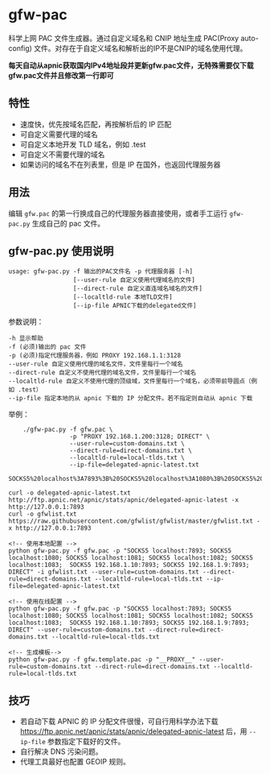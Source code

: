 # gfw-pac

科学上网 PAC 文件生成器。通过自定义域名和 CNIP 地址生成 PAC(Proxy auto-config) 文件。对存在于自定义域名和解析出的IP不是CNIP的域名使用代理。

**每天自动从apnic获取国内IPv4地址段并更新gfw.pac文件，无特殊需要仅下载gfw.pac文件并且修改第一行即可**

## 特性

* 速度快，优先按域名匹配，再按解析后的 IP 匹配
* 可自定义需要代理的域名
* 可自定义本地开发 TLD 域名，例如 .test
* 可自定义不需要代理的域名
* 如果访问的域名不在列表里，但是 IP 在国外，也返回代理服务器

## 用法

编辑 `gfw.pac` 的第一行换成自己的代理服务器直接使用，或者手工运行 `gfw-pac.py` 生成自己的 pac 文件。

## gfw-pac.py 使用说明

    usage: gfw-pac.py -f 输出的PAC文件名 -p 代理服务器 [-h]
                      [--user-rule 自定义使用代理域名的文件]
                      [--direct-rule 自定义直连域名域名的文件]
                      [--localtld-rule 本地TLD文件]
                      [--ip-file APNIC下载的delegated文件]

参数说明：

    -h 显示帮助
    -f (必须)输出的 pac 文件
    -p (必须)指定代理服务器，例如 PROXY 192.168.1.1:3128
    --user-rule 自定义使用代理的域名文件，文件里每行一个域名
    --direct-rule 自定义不使用代理的域名文件，文件里每行一个域名
    --localtld-rule 自定义不使用代理的顶级域，文件里每行一个域名，必须带前导圆点（例如 .test）
    --ip-file 指定本地的从 apnic 下载的 IP 分配文件。若不指定则自动从 apnic 下载

举例：

```
    ./gfw-pac.py -f gfw.pac \
                 -p "PROXY 192.168.1.200:3128; DIRECT" \
                 --user-rule=custom-domains.txt \
                 --direct-rule=direct-domains.txt \
                 --localtld-rule=local-tlds.txt \
                 --ip-file=delegated-apnic-latest.txt

SOCKS5%20localhost%3A7893%3B%20SOCKS5%20localhost%3A1080%3B%20SOCKS5%20192.168.1.10%3A7893%3B%20SOCKS5%20192.168.1.9%3A7893%3B%20SOCKS5%20s12%3A55155%3B%20SOCKS5%20s10%3A55155%3B%20SOCKS5%20s8%3A55155%3B%20DIRECT.pac

curl -o delegated-apnic-latest.txt http://ftp.apnic.net/apnic/stats/apnic/delegated-apnic-latest -x http://127.0.0.1:7893
curl -o gfwlist.txt https://raw.githubusercontent.com/gfwlist/gfwlist/master/gfwlist.txt -x http://127.0.0.1:7893

<!-- 使用本地配置 -->
python gfw-pac.py -f gfw.pac -p "SOCKS5 localhost:7893; SOCKS5 localhost:1080; SOCKS5 localhost:1081; SOCKS5 localhost:1082; SOCKS5 localhost:1083;  SOCKS5 192.168.1.10:7893; SOCKS5 192.168.1.9:7893; DIRECT" -i gfwlist.txt --user-rule=custom-domains.txt --direct-rule=direct-domains.txt --localtld-rule=local-tlds.txt --ip-file=delegated-apnic-latest.txt

<!-- 使用在线配置 -->
python gfw-pac.py -f gfw.pac -p "SOCKS5 localhost:7893; SOCKS5 localhost:1080; SOCKS5 localhost:1081; SOCKS5 localhost:1082; SOCKS5 localhost:1083;  SOCKS5 192.168.1.10:7893; SOCKS5 192.168.1.9:7893; DIRECT" --user-rule=custom-domains.txt --direct-rule=direct-domains.txt --localtld-rule=local-tlds.txt

<!-- 生成模板-->
python gfw-pac.py -f gfw.template.pac -p "__PROXY__" --user-rule=custom-domains.txt --direct-rule=direct-domains.txt --localtld-rule=local-tlds.txt
```

## 技巧

* 若自动下载 APNIC 的 IP 分配文件很慢，可自行用科学办法下载 <https://ftp.apnic.net/apnic/stats/apnic/delegated-apnic-latest> 后，用 `--ip-file` 参数指定下载好的文件。
* 自行解决 DNS 污染问题。
* 代理工具最好也配置 GEOIP 规则。

